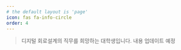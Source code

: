 ```yaml
---
# the default layout is 'page'
icon: fas fa-info-circle
order: 4
---
```


> 디지털 회로설계의 직무를 희망하는 대학생입니다.
> 내용 업데이트 예정
